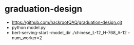 # graduation-design

* https://github.com/hackrootQAQ/graduation-design.git
* python model.py
* bert-serving-start -model_dir ./chinese_L-12_H-768_A-12 -num_worker=2